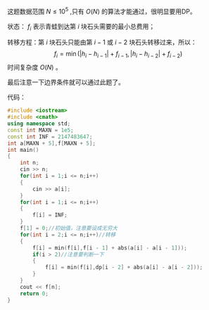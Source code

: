 这题数据范围 $N\le10^5$ ,只有 $O(N)$ 的算法才能通过，很明显要用DP。

状态： $f_i$ 表示青蛙到达第 $i$ 块石头需要的最小总费用；

转移方程：第 $i$ 块石头只能由第 $i-1$ 或 $i-2$ 块石头转移过来，所以：
$$f_i=\min(|h_{i}-h_{i-1}|+f_{i-1},|h_i-h_{i-2}|+f_{i-2})$$
时间复杂度 $O(N)$ 。

最后注意一下边界条件就可以通过此题了。

代码：
```cpp
#include <iostream>
#include <cmath>
using namespace std;
const int MAXN = 1e5;
const int INF = 2147483647;
int a[MAXN + 5],f[MAXN + 5];
int main()
{
	int n;
	cin >> n;
	for(int i = 1;i <= n;i++)
	{
		cin >> a[i];
	}
	for(int i = 1;i <= n;i++)
	{
		f[i] = INF;
	}
	f[1] = 0;//初始值，注意要设成无穷大
	for(int i = 2;i <= n;i++)//转移
	{
		f[i] = min(f[i],f[i - 1] + abs(a[i] - a[i - 1]));
		if(i > 2)//注意要判断一下
		{
			f[i] = min(f[i],dp[i - 2] + abs(a[i] - a[i - 2]));
		}
	}
	cout << f[n];
	return 0;
}
```